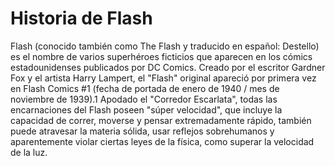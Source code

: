 # Historia de Flash

Flash (conocido también como The Flash y traducido en español: Destello) es el nombre de varios superhéroes ficticios
que aparecen en los cómics estadounidenses publicados por DC Comics. Creado por el escritor Gardner Fox y el artista 
Harry Lampert, el "Flash" original apareció por primera vez en Flash Comics #1 (fecha de portada de enero de 1940 / mes
de noviembre de 1939).1​ Apodado el "Corredor Escarlata", todas las encarnaciones del Flash poseen "súper velocidad", que
incluye la capacidad de correr, moverse y pensar extremadamente rápido, también puede atravesar la materia sólida, usar
reflejos sobrehumanos y aparentemente violar ciertas leyes de la física, como superar la velocidad de la luz.
